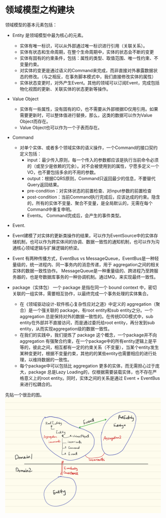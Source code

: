 # 领域模型之构建块

领域模型的基本元素包括：

* Entity 是领域模型中最为核心的元素。
  * 实体有唯一标识，可以从外部通过唯一标识进行引用（关联关系）。
  * 实体有状态和生命周期，在整个生命周期中，实体的状态会不断的变更
  * 实体有固有的约束条件，包括：属性的类型、取值范围、唯一性约束、不变量约束。
  * 对实体的变更是通过语义的Command来完成，而非直接对外暴露数据状态的修改。（与之相反，在事务脚本模式中，我们直接修改实体的属性）
  * 实体状态变更时，对外产生Event。其他的领域可以订阅Event，完成包括物化视图的更新、关联实体的状态更新等操作。

* Value Object
  * 实体有一些属性，没有固有的ID，也不需要从外部根据ID仅用引用。如果需要更新时，可以整体值进行替换，那么，这类的数据可以作为Value Object而存在。
  * Value Object也可以作为一个子表而存在。
* Command
  * 对单个实体、或者多个领域实体的语义操作，一个Command的接口契约定义包括：
    * input：最少传入原则，每一个传入的参数都应该是执行当前命令必须的（或至少是依赖的冗余）。对不会被使用到的属性，宁愿多定义一个VO，也不要包括多余的不用的参数。
    * output：根据CQRS原则，Command只返回最少的信息，不要替代Query返回结果。
    * pre-condition：对实体状态的前置检查、对input参数的前置检查
    * post-condition：当前Command执行完成后，应该达成的约束。隐含的，所有的实体不变量、聚合不变量，是全局默认的，无需在每个Command中重复申明。
    * Events。 Command完成后，会产生的事件类型。   
*  Event.
  * Event建模了对实体的更新类操作的结果，可以作为EventSource中的实体存储机制，也可以作为跨实体间的协调、数据一致性的通知机制，也可以作为沟通核心领域逻辑与扩展逻辑的桥梁。
  * Event 有两种传播方式，EventBus vs MessageQueue，EventBus是一种轻量级的，统一进程内、同一事务内的消息传递，用于 aggregation之间的相关实体的数据一致性协作。 MessageQueue是一种重量级的、跨进程乃至跨服务器的，也是夸数据库事务的一种协调机制。通过MQ，来实现最终一致性。 
* package（实体包）
  一个 package 是指在同一个 bound context 中，密切关联的一组实体，需要相互协作，以最终完成一个事务处理的实体集合。
  * 在《领域驱动设计-软件核心复杂性应对之道》中定义的 aggregation（聚合）是一个强关联的 package，有root entity和sub entity之分。一个 aggregation 总是保持对外的数据一致性的。在传统DDD模式中，sub entity在外部并不直接访问，而是通过委托给root entity，再分发到sub entity，从而实现aggregation级的数据一致性。
  * 在我们的实践中，我们提炼了 package 这个概念，一个package并不向 aggregation 有强聚合约束，在一个package中的所有entity逻辑上是平等的，彼此之间，相互都有一定的约束关系（不变量），当某个entity发生某种变更时，根据不变量约束，其他的的某些entity也需要相应的进行处理，以维持数据的一致性。
  * 每个package中可以包括比 aggregation 更多的实体，而无需担心过于庞大，package 总是Lazy Loading的，仅根据需要装载实体，也不存在严格意义上的root entity。同时，实体之间的关系是通过 Event + EventBus来进行松耦合的。
  
先贴一个很丑的图。
![](/assets/ddd-elements.jpeg)
  





